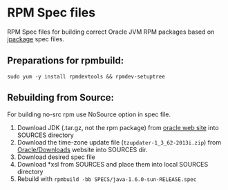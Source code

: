 RPM Spec files
==============

RPM Spec files for building correct Oracle JVM RPM packages based on [jpackage](http://www.jpackage.org/develdocs.php#rebuilding) spec 
files.

Preparations for rpmbuild:
--------------------------
    
    sudo yum -y install rpmdevtools && rpmdev-setuptree



Rebuilding from Source:
-----------------------

For building no-src rpm use NoSource option in spec file.

1. Download JDK (.tar.gz, not the rpm package) from [oracle web site](http://www.oracle.com/technetwork/java/) into SOURCES directory
2. Download the time-zone update file (`tzupdater-1_3_62-2013i.zip`) from [Oracle/Downloads](http://www.oracle.com/technetwork/java/javase/downloads/index.html) website into SOURCES dir.
3. Download desired spec file 
4. Download *xsl from SOURCES and place them into local SOURCES directory
5. Rebuild with
```rpmbuild -bb SPECS/java-1.6.0-sun-RELEASE.spec```
